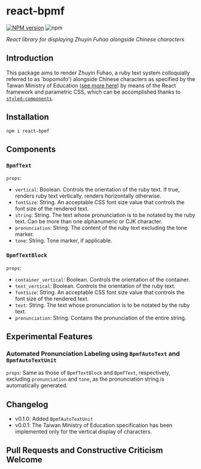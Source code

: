 # react-bpmf
[![NPM version](https://img.shields.io/npm/v/react-bpmf.svg?style=flat)](https://www.npmjs.com/package/react-bpmf)
![npm](https://img.shields.io/npm/dt/react-bpmf.svg)

*React library for displaying Zhuyin Fuhao alongside Chinese characters*

## Introduction
This package aims to render Zhuyin Fuhao, a ruby text system colloquially referred to as 'bopomofo') alongside Chinese characters as specified by the Taiwan Ministry of Education ([see more here](https://r12a.github.io/scripts/bopomofo/ontheweb)) by means of the React framework and parametric CSS, which can be accomplished thanks to [`styled-components`](https://github.com/styled-components/styled-components).

## Installation
`npm i react-bpmf`

## Components
### `BpmfText`
`props`:
-   `vertical`: Boolean. Controls the orientation of the ruby text. If true, renders ruby text vertically, renders horizontally otherwise.
-   `fontSize`: String. An acceptable CSS font size value that controls the font size of the rendered text.
-   `string`: String. The text whose pronunciation is to be notated by the ruby text. Can be more than one alphanumeric or CJK character.
-   `pronunciation`: String. The content of the ruby text excluding the tone marker.
-   `tone`: String. Tone marker, if applicable.

### `BpmfTextBlock`
`props`:
-   `container_vertical`: Boolean. Controls the orientation of the container.
-   `text_vertical`: Boolean. Controls the orientation of the ruby text.
-   `fontSize`: String. An acceptable CSS font size value that controls the font size of the rendered text.
-   `text`: String. The text whose pronunciation is to be notated by the ruby text.
-   `pronunciation`: String. Contains the pronunciation of the entire string.

## Experimental Features
### Automated Pronunciation Labeling using `BpmfAutoText` and `BpmfAutoTextUnit`
`props`: Same as those of `BpmfTextBlock` and `BpmfText`, respectively, excluding `pronunciation` and `tone`, as the pronunciation string is automatically generated.

## Changelog
-  v0.1.0: Added `BpmfAutoTextUnit`
-  v0.0.1: The Taiwan Ministry of Education specification has been implemented only for the vertical display of characters.  

## Pull Requests and Constructive Criticism Welcome
